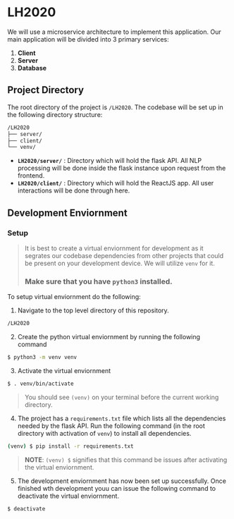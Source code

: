 # LH2020

We will use a microservice architecture to implement this application. Our main application will be divided into 3 primary services:

1. **Client**
2. **Server**
3. **Database**

## Project Directory
The root directory of the project is `/LH2020`. The codebase will be set up in the following directory structure:
```bash
/LH2020
├── server/
├── client/
└── venv/
```

- **`LH2020/server/`** : Directory which will hold the flask API. All NLP processing will be done inside the flask instance upon request from the frontend.
- **`LH2020/client/`** : Directory which will hold the ReactJS app. All user interactions will be done through here.

## Development Enviornment

### Setup
> It is best to create a virtual enviornment for development as it segrates our codebase dependencies from other projects that could be present on your development device. We will utilize `venv` for it. 
> ### Make sure that you have `python3` installed.

To setup virtual enviornment do the following:
1. Navigate to the top level directory of this repository. 
```bash
/LH2020
```
2. Create the python virtual enviornment by running the following command
```bash
$ python3 -m venv venv
```
3. Activate the virtual enviornment
```bash
$ . venv/bin/activate
```

> You should see `(venv)` on your terminal before the current working directory.

4. The project has a `requirements.txt` file which lists all the dependencies needed by the flask API. Run the following command (in the root directory with activation of `venv`) to install all dependencies.
```bash
(venv) $ pip install -r requirements.txt
```
> **NOTE**: `(venv) $` signifies that this command be issues after activating the virtual enviornment.

5. The development enviornment has now been set up successfully. Once finished wth development youu can issue the following command to deactivate the virtual enviornment.
```bash
$ deactivate
```

